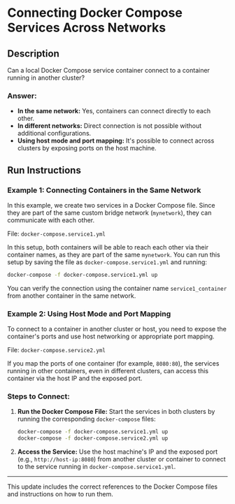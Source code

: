 # Connecting Docker Compose Services Across Networks

## Description

Can a local Docker Compose service container connect to a container running in another cluster?

### Answer:
- **In the same network:** Yes, containers can connect directly to each other.
- **In different networks:** Direct connection is not possible without additional configurations.
- **Using host mode and port mapping:** It's possible to connect across clusters by exposing ports on the host machine.

## Run Instructions

### Example 1: Connecting Containers in the Same Network

In this example, we create two services in a Docker Compose file. Since they are part of the same custom bridge network (`mynetwork`), they can communicate with each other.

File: `docker-compose.service1.yml`

In this setup, both containers will be able to reach each other via their container names, as they are part of the same `mynetwork`. You can run this setup by saving the file as `docker-compose.service1.yml` and running:

```bash
docker-compose -f docker-compose.service1.yml up
```

You can verify the connection using the container name `service1_container` from another container in the same network.

### Example 2: Using Host Mode and Port Mapping

To connect to a container in another cluster or host, you need to expose the container's ports and use host networking or appropriate port mapping.

File: `docker-compose.service2.yml`

If you map the ports of one container (for example, `8080:80`), the services running in other containers, even in different clusters, can access this container via the host IP and the exposed port.

### Steps to Connect:
1. **Run the Docker Compose File:** 
   Start the services in both clusters by running the corresponding `docker-compose` files:

   ```bash
   docker-compose -f docker-compose.service1.yml up
   docker-compose -f docker-compose.service2.yml up
   ```

2. **Access the Service:**
   Use the host machine's IP and the exposed port (e.g., `http://host-ip:8080`) from another cluster or container to connect to the service running in `docker-compose.service1.yml`.

---

This update includes the correct references to the Docker Compose files and instructions on how to run them.
